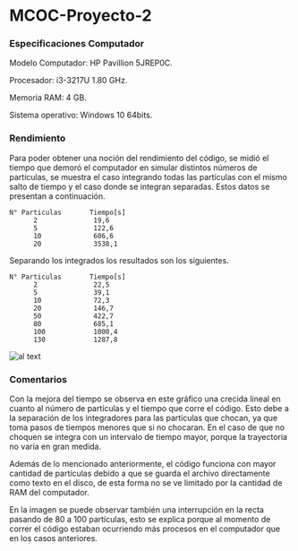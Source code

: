 # MCOC-Proyecto-2

### Especificaciones Computador
 
Modelo Computador: HP Pavillion 5JREP0C.
 
Procesador: i3-3217U 1.80 GHz.
 
Memoria RAM: 4 GB.
 
Sistema operativo: Windows 10 64bits. 

### Rendimiento
 
Para poder obtener una noción del rendimiento del código, se midió el tiempo que demoró el computador en simular distintos números de partículas, se muestra el caso integrando todas las partículas con el mismo salto de tiempo y el caso donde se integran separadas. Estos datos se presentan a continuación.

 
    N° Particulas       Tiempo[s]
          2              19,6
          5              122,6 
          10             606,6
          20             3538,1
          
Separando los integrados los resultados son los siguientes.      

    N° Particulas       Tiempo[s]
          2              22,5
          5              39,1 
          10             72,3
          20             146,7
          50             422,7
          80             685,1
          100            1000,4
          130            1287,8
          
![al text](https://github.com/fsieversr/MCOC-Proyecto-2/blob/master/[Entrega_6]/Francisca_Sievers/grafico_rendimiento2.png)         
         
### Comentarios
 
Con la mejora del tiempo se observa en este gráfico una crecida lineal en cuanto al número de partículas y el tiempo que corre el código. Esto debe a la separación de los integradores para las partículas que chocan, ya que toma pasos de tiempos menores que si no chocaran. En el caso de que no choquen se integra con un intervalo de tiempo mayor, porque la trayectoria no varía en gran medida. 
 
Además de lo mencionado anteriormente, el código funciona con mayor cantidad de partículas debido a que se guarda el archivo directamente como texto en el disco, de esta forma no se ve limitado por la cantidad de RAM del computador.
  
 En la imagen se puede observar también una interrupción en la recta pasando de 80 a 100 partículas, esto se explica porque al momento de correr el código estaban ocurriendo más procesos en el computador que en los casos anteriores.
